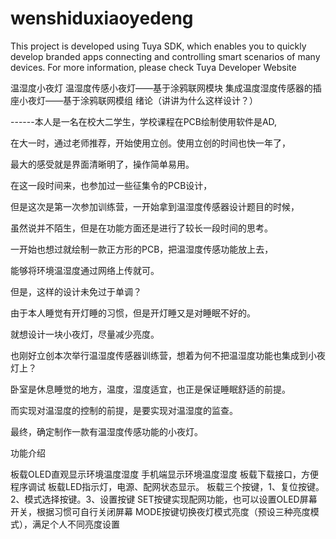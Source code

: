 # wenshiduxiaoyedeng
This project is developed using Tuya SDK, which enables you to quickly develop branded
apps connecting and controlling smart scenarios of many devices.
For more information, please check Tuya Developer Website

温湿度小夜灯
温湿度传感小夜灯——基于涂鸦联网模块
集成温度湿度传感器的插座小夜灯——基于涂鸦联网模组
绪论（讲讲为什么这样设计？）

------本人是一名在校大二学生，学校课程在PCB绘制使用软件是AD\,

在大一时，通过老师推荐，开始使用立创。使用立创的时间也快一年了，

最大的感受就是界面清晰明了，操作简单易用。

在这一段时间来，也参加过一些征集令的PCB设计，

但是这次是第一次参加训练营，一开始拿到温湿度传感器设计题目的时候，

虽然说并不陌生，但是在功能方面还是进行了较长一段时间的思考。

一开始也想过就绘制一款正方形的PCB，把温湿度传感功能放上去，

能够将环境温湿度通过网络上传就可。

但是，这样的设计未免过于单调？

由于本人睡觉有开灯睡的习惯，但是开灯睡又是对睡眠不好的。

就想设计一块小夜灯，尽量减少亮度。

也刚好立创本次举行温湿度传感器训练营，想着为何不把温湿度功能也集成到小夜灯上？

卧室是休息睡觉的地方，温度，湿度适宜，也正是保证睡眠舒适的前提。

而实现对温湿度的控制的前提，是要实现对温湿度的监查。

最终，确定制作一款有温湿度传感功能的小夜灯。

功能介绍



板载OLED直观显示环境温度湿度
手机端显示环境温度湿度
板载下载接口，方便程序调试
板载LED指示灯，电源、配网状态显示。
板载三个按键，1、复位按键。2、模式选择按键。3、设置按键
SET按键实现配网功能，也可以设置OLED屏幕开关，根据习惯可自行关闭屏幕
MODE按键切换夜灯模式亮度（预设三种亮度模式），满足个人不同亮度设置
